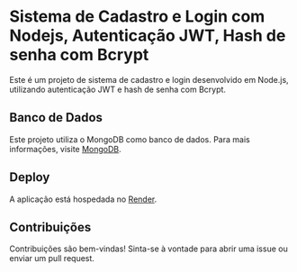 # Sistema de Cadastro e Login com Nodejs, Autenticação JWT, Hash de senha com Bcrypt

Este é um projeto de sistema de cadastro e login desenvolvido em Node.js, utilizando autenticação JWT e hash de senha com Bcrypt.

## Banco de Dados

Este projeto utiliza o MongoDB como banco de dados. Para mais informações, visite [MongoDB](https://www.mongodb.com/).

## Deploy

A aplicação está hospedada no [Render](https://render.com/).

## Contribuições

Contribuições são bem-vindas! Sinta-se à vontade para abrir uma issue ou enviar um pull request.

